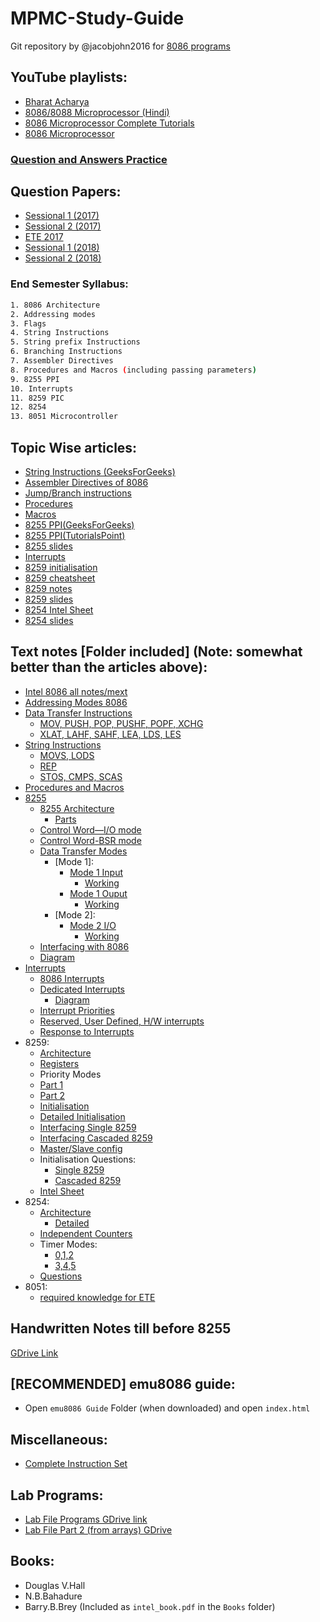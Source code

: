 # MPMC-Study-Guide

Git repository by @jacobjohn2016 for [8086 programs](https://github.com/jacobjohn2016/8086-Programs)

## YouTube playlists:

- [Bharat Acharya](https://www.youtube.com/playlist?list=PLlvdWxdEnq-s5NO-a2VS_MmjcAtG03z8b)
- [8086/8088 Microprocessor (Hindi)](https://www.youtube.com/playlist?list=PLSWRPBzGkib9s4PN7kRpOSQLIuhg4QuZ9)
- [8086 Microprocessor Complete Tutorials](https://www.youtube.com/playlist?list=PLc21Sqj4D8SSRpPFZLL6XvS7aGFs3HQ4H)
- [8086 Microprocessor](https://www.youtube.com/playlist?list=PL3CV6a8uJdgYSFq8n_6kvTMe7m2PCKGfs)

### [Question and Answers Practice](https://github.com/Erscheinung/MPMC-Study-Guide/blob/master/Books/Understanding%208085_8086%20Microprocessors%20and%20Peripheral%20ICs%20%20(Sen).pdf)

## Question Papers:

- [Sessional 1 (2017)](https://github.com/Erscheinung/MPMC-Study-Guide/blob/master/Question%20Papers/Sess%201%20'17.pdf)
- [Sessional 2 (2017)](https://github.com/Erscheinung/MPMC-Study-Guide/blob/master/Question%20Papers/Sess%202%20'17.pdf)
- [ETE 2017](https://github.com/Erscheinung/MPMC-Study-Guide/blob/master/Question%20Papers/ETE%202017.pdf)
- [Sessional 1 (2018)](https://github.com/Erscheinung/MPMC-Study-Guide/blob/master/Question%20Papers/Sess%201%20'18.pdf)
- [Sessional 2 (2018)](https://github.com/Erscheinung/MPMC-Study-Guide/blob/master/Question%20Papers/Sess%202%20'18.pdf)

### End Semester Syllabus:

```sh
1. 8086 Architecture
2. Addressing modes
3. Flags
4. String Instructions
5. String prefix Instructions
6. Branching Instructions
7. Assembler Directives
8. Procedures and Macros (including passing parameters)
9. 8255 PPI
10. Interrupts
11. 8259 PIC
12. 8254
13. 8051 Microcontroller 
```

## Topic Wise articles:

- [String Instructions (GeeksForGeeks)](https://www.geeksforgeeks.org/string-manipulation-instructions-8086-microprocessor/)
- [Assembler Directives of 8086](https://www.ukessays.com/essays/engineering/assembler-directive-of-8086-microprocessor.php)
- [Jump/Branch instructions](http://8086pro.blogspot.com/2010/08/jump-branch-instructions.html)
- [Procedures](https://www.tutorialspoint.com/assembly_programming/assembly_procedures.htm)
- [Macros](https://www.tutorialspoint.com/assembly_programming/assembly_macros.htm)
- [8255 PPI(GeeksForGeeks)](https://www.geeksforgeeks.org/programmable-peripheral-interface-8255/)
- [8255 PPI(TutorialsPoint)](https://www.tutorialspoint.com/microprocessor/microprocessor_intel_8255a_programmable_peripheral_interface.htm)
- [8255 slides](https://github.com/Erscheinung/MPMC-Study-Guide/blob/master/Slides/8255_ppi.ppt)
- [Interrupts](https://www.tutorialspoint.com/microprocessor/microprocessor_8086_interrupts.htm)
- [8259 initialisation](http://www.eeeguide.com/programming-8259/)
- [8259 cheatsheet](http://www.thesatya.com/8259.html)
- [8259 notes](https://pdos.csail.mit.edu/6.828/2009/readings/hardware/8259A.pdf)
- [8259 slides](https://github.com/Erscheinung/MPMC-Study-Guide/blob/master/Slides/8259A%20Slides.pptx)
- [8254 Intel Sheet](http://www.scs.stanford.edu/10wi-cs140/pintos/specs/8254.pdf)
- [8254 slides](https://github.com/Erscheinung/MPMC-Study-Guide/blob/master/Slides/8254%20Programmable%20Interval%20Timer.pptx)

## Text notes [Folder included] (Note: somewhat better than the articles above):

* [Intel 8086 all notes/mext](https://github.com/Erscheinung/MPMC-Study-Guide/blob/master/Text%20Notes/INTEL%208086%20All%20Notes.pdf)
* [Addressing Modes 8086](https://github.com/Erscheinung/MPMC-Study-Guide/blob/master/Text%20Notes/Addressing%20Modes%208086.png)
* [Data Transfer Instructions](https://github.com/Erscheinung/MPMC-Study-Guide/tree/master/Text%20Notes/Data%20Transfer%20Instructions)
  * [MOV, PUSH, POP, PUSHF, POPF, XCHG](https://github.com/Erscheinung/MPMC-Study-Guide/blob/master/Text%20Notes/Data%20Transfer%20Instructions/Data%20Transfer%20Instructions%201.png)
  * [XLAT, LAHF, SAHF, LEA, LDS, LES](https://github.com/Erscheinung/MPMC-Study-Guide/blob/master/Text%20Notes/Data%20Transfer%20Instructions/Data%20Transfer%20Instructions%202.png)
* [String Instructions](https://github.com/Erscheinung/MPMC-Study-Guide/tree/master/Text%20Notes/String%20Instructions)
  * [MOVS, LODS](https://github.com/Erscheinung/MPMC-Study-Guide/blob/master/Text%20Notes/String%20Instructions/String-%20MOVS%2C%20LODS.png)
  * [REP](https://github.com/Erscheinung/MPMC-Study-Guide/blob/master/Text%20Notes/String%20Instructions/String-REP.png)
  * [STOS, CMPS, SCAS](https://github.com/Erscheinung/MPMC-Study-Guide/blob/master/Text%20Notes/String%20Instructions/String-STOS%2C%20CMPS%2C%20SCAS.png)
* [Procedures and Macros](https://github.com/Erscheinung/MPMC-Study-Guide/blob/master/Text%20Notes/Proc%20and%20Macro.pdf)
* [8255](https://github.com/Erscheinung/MPMC-Study-Guide/tree/master/Text%20Notes/8255)
  * [8255 Architecture](https://github.com/Erscheinung/MPMC-Study-Guide/blob/master/Text%20Notes/8255/8255%20architecture.png)
    * [Parts](https://github.com/Erscheinung/MPMC-Study-Guide/blob/master/Text%20Notes/8255/8255%20architecture%20parts.png)
  * [Control Word—I/O mode](https://github.com/Erscheinung/MPMC-Study-Guide/blob/master/Text%20Notes/8255/Control%20Word%208255%20I:O%20Mode.png)
  * [Control Word-BSR mode](https://github.com/Erscheinung/MPMC-Study-Guide/blob/master/Text%20Notes/8255/Control%20Word%208255%20BSR%20Mode.png)
  * [Data Transfer Modes](https://github.com/Erscheinung/MPMC-Study-Guide/blob/master/Text%20Notes/8255/8255%20Data%20Transfer%20Modes.png)
    * [Mode 1]:
      * [Mode 1 Input](https://github.com/Erscheinung/MPMC-Study-Guide/blob/master/Text%20Notes/8255/8255%20Mode%201%20Input.png)
        * [Working](https://github.com/Erscheinung/MPMC-Study-Guide/blob/master/Text%20Notes/8255/8255%20Mode%201%20Input%20working.png)
      * [Mode 1 Ouput](https://github.com/Erscheinung/MPMC-Study-Guide/blob/master/Text%20Notes/8255/8255%20Mode%201%20Output.png)
        * [Working](https://github.com/Erscheinung/MPMC-Study-Guide/blob/master/Text%20Notes/8255/8255%20Mode%201%20Output%20working.png)
    * [Mode 2]:
      * [Mode 2 I/O](https://github.com/Erscheinung/MPMC-Study-Guide/blob/master/Text%20Notes/8255/8255%20Mode%202.png)
        * [Working](https://github.com/Erscheinung/MPMC-Study-Guide/blob/master/Text%20Notes/8255/8255%20Mode%202%20working.png)
   * [Interfacing with 8086](https://github.com/Erscheinung/MPMC-Study-Guide/blob/master/Text%20Notes/8255/8255%20Interfacing%20with%208086.png)
    * [Diagram](https://github.com/Erscheinung/MPMC-Study-Guide/blob/master/Text%20Notes/8255/8255%20Interfacing%20diag.png)
* [Interrupts](https://github.com/Erscheinung/MPMC-Study-Guide/tree/master/Text%20Notes/Interrupts)
  * [8086 Interrupts](https://github.com/Erscheinung/MPMC-Study-Guide/blob/master/Text%20Notes/Interrupts/8086%20Interrupts.png)
  * [Dedicated Interrupts](https://github.com/Erscheinung/MPMC-Study-Guide/blob/master/Text%20Notes/Interrupts/Dedicated%20Interrupts.png)
    * [Diagram](https://github.com/Erscheinung/MPMC-Study-Guide/blob/master/Text%20Notes/Interrupts/Dedicated%20Interrupts%20diag.png)
  * [Interrupt Priorities](https://github.com/Erscheinung/MPMC-Study-Guide/blob/master/Text%20Notes/Interrupts/Interrupt%20Priorities.png)
  * [Reserved, User Defined, H/W interrupts](https://github.com/Erscheinung/MPMC-Study-Guide/blob/master/Text%20Notes/Interrupts/Interrupts-Reserved%2C%20User%20Def%2C%20H:W.png)
  * [Response to Interrupts](https://github.com/Erscheinung/MPMC-Study-Guide/blob/master/Text%20Notes/Interrupts/Response%20to%20Interrupts.png)
* 8259:
  * [Architecture](https://github.com/Erscheinung/MPMC-Study-Guide/blob/master/Text%20Notes/8259/8259%20Architecture.png)
  * [Registers](https://github.com/Erscheinung/MPMC-Study-Guide/blob/master/Text%20Notes/8259/8259%20Registers.png)
  * Priority Modes
   * [Part 1](https://github.com/Erscheinung/MPMC-Study-Guide/blob/master/Text%20Notes/8259/Priority%20Modes.png)
   * [Part 2](https://github.com/Erscheinung/MPMC-Study-Guide/blob/master/Text%20Notes/8259/Priority%20Modes%202.png)
  * [Initialisation](https://github.com/Erscheinung/MPMC-Study-Guide/blob/master/Text%20Notes/8259/Initialisation%20of%208259.png)
   * [Detailed Initialisation](https://github.com/Erscheinung/MPMC-Study-Guide/blob/master/Text%20Notes/8259/Detailed%20Initialisation.png)
  * [Interfacing Single 8259](https://github.com/Erscheinung/MPMC-Study-Guide/blob/master/Text%20Notes/8259/Interfacing%20Single%208259.png)
  * [Interfacing Cascaded 8259](https://github.com/Erscheinung/MPMC-Study-Guide/blob/master/Text%20Notes/8259/Interfacing%20Cascaded%208259.png)
   * [Master/Slave config](https://github.com/Erscheinung/MPMC-Study-Guide/blob/master/Text%20Notes/8259/Master:Slave%20config.png)
  * Initialisation Questions:
    * [Single 8259](https://github.com/Erscheinung/MPMC-Study-Guide/blob/master/Text%20Notes/8259/init%20single%208259%20question.png)
    * [Cascaded 8259](https://github.com/Erscheinung/MPMC-Study-Guide/blob/master/Text%20Notes/8259/init%20cascaded%208259%20question.png)
  * [Intel Sheet](https://github.com/Erscheinung/MPMC-Study-Guide/blob/master/Text%20Notes/8259/8259A%20Intel%20Sheet.pdf)
* 8254:
  * [Architecture](https://github.com/Erscheinung/MPMC-Study-Guide/blob/master/Text%20Notes/8254/Architecture.png)
    * [Detailed](https://github.com/Erscheinung/MPMC-Study-Guide/blob/master/Text%20Notes/8254/Detailed%20Architecture.png)
  * [Independent Counters](https://github.com/Erscheinung/MPMC-Study-Guide/blob/master/Text%20Notes/8254/Independent%20Counters.png)
  * Timer Modes:
    * [0,1,2](https://github.com/Erscheinung/MPMC-Study-Guide/blob/master/Text%20Notes/8254/Timer%20modes%20-%20%200%20%7C%201%20%7C%202.png)
    * [3,4,5](https://github.com/Erscheinung/MPMC-Study-Guide/blob/master/Text%20Notes/8254/Timer%20modes%20-%203%20%7C%204%20%7C%205.png)
  * [Questions](https://github.com/Erscheinung/MPMC-Study-Guide/blob/master/Text%20Notes/8254/Questions.png)
* 8051: 
  * [required knowledge for ETE](https://github.com/Erscheinung/MPMC-Study-Guide/blob/master/Books/MC%208051-Mazidi.pdf)
    
## Handwritten Notes till before 8255

[GDrive Link](https://drive.google.com/file/d/1IsQuWAJervhr3B3q3A6LMqpetuzHU-0M/view?usp=drivesdk)

## [RECOMMENDED] emu8086 guide:

- Open `emu8086 Guide` Folder (when downloaded) and open `index.html`

## Miscellaneous:

- [Complete Instruction Set](https://www.tutorialspoint.com/microprocessor/microprocessor_8086_instruction_sets.htm)

## Lab Programs:

- [Lab File Programs GDrive link](https://drive.google.com/file/d/1Fp4B4Rhng4_bpR-exmP77kkvFFW8bDli/view?usp=sharing)
- [Lab File Part 2 (from arrays) GDrive](https://drive.google.com/file/d/1c30F-f36VO11U2AbhJ6Ls0dbz5Kklljb/view?usp=sharing)

## Books:

- Douglas V.Hall
- N.B.Bahadure
- Barry.B.Brey (Included as `intel_book.pdf` in the `Books` folder)

